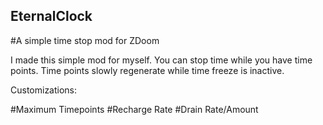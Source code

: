 ## EternalClock
#A simple time stop mod for ZDoom

I made this simple mod for myself.
You can stop time while you have time points.
Time points slowly regenerate while time freeze is inactive.

Customizations:

#Maximum Timepoints
#Recharge Rate
#Drain Rate/Amount
